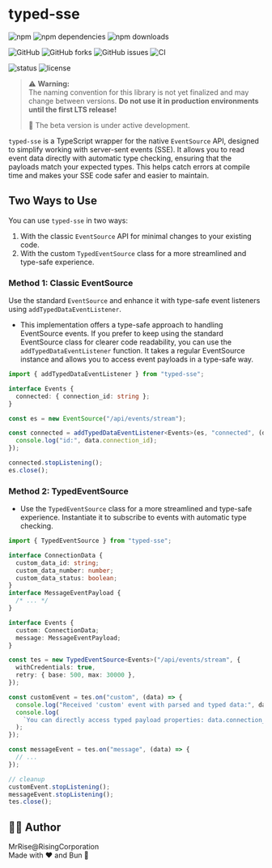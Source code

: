 # typed-sse

![npm](https://img.shields.io/npm/v/typed-sse?logo=npm&color=orange)
![npm dependencies](https://img.shields.io/librariesio/release/npm/typed-sse?logo=npm)
![npm downloads](https://img.shields.io/npm/dw/typed-sse?logo=npm)

![GitHub](https://img.shields.io/github/stars/Rising-Corporation/typed-sse?style=social&logo=github)
![GitHub forks](https://img.shields.io/github/forks/Rising-Corporation/typed-sse?style=social&logo=github)
![GitHub issues](https://img.shields.io/github/issues/Rising-Corporation/typed-sse?logo=github)
![CI](https://github.com/Rising-Corporation/typed-sse/actions/workflows/ci.yml/badge.svg)

![status](https://img.shields.io/badge/status-beta-orange)
![license](https://img.shields.io/github/license/Rising-Corporation/typed-sse?logo=open-source-initiative&logoColor=white)

<!-- [![Conventional Commits](https://img.shields.io/badge/Conventional%20Commits-1.0.0-blue.svg?logo=conventionalcommits)](https://www.conventionalcommits.org/en/v1.0.0/) -->

> ⚠️ **Warning:**  
> The naming convention for this library is not yet finalized and may change between versions. **Do not use it in production environments until the first LTS release!**
>
> 🚧 The beta version is under active development.

`typed-sse` is a TypeScript wrapper for the native `EventSource` API, designed to simplify working with server-sent events (SSE). It allows you to read event data directly with automatic type checking, ensuring that the payloads match your expected types. This helps catch errors at compile time and makes your SSE code safer and easier to maintain.

## Two Ways to Use

You can use `typed-sse` in two ways:

1. With the classic `EventSource` API for minimal changes to your existing code.
2. With the custom `TypedEventSource` class for a more streamlined and type-safe experience.

### Method 1: Classic EventSource

Use the standard `EventSource` and enhance it with type-safe event listeners using `addTypedDataEventListener`.

- This implementation offers a type-safe approach to handling EventSource events. If you prefer to keep using the standard EventSource class for clearer code readability, you can use the `addTypedDataEventListener` function. It takes a regular EventSource instance and allows you to access event payloads in a type-safe way.

```ts
import { addTypedDataEventListener } from "typed-sse";

interface Events {
  connected: { connection_id: string };
}

const es = new EventSource("/api/events/stream");

const connected = addTypedDataEventListener<Events>(es, "connected", (data) => {
  console.log("id:", data.connection_id);
});

connected.stopListening();
es.close();
```

### Method 2: TypedEventSource

- Use the `TypedEventSource` class for a more streamlined and type-safe experience. Instantiate it to subscribe to events with automatic type checking.

```ts
import { TypedEventSource } from "typed-sse";

interface ConnectionData {
  custom_data_id: string;
  custom_data_number: number;
  custom_data_status: boolean;
}
interface MessageEventPayload {
  /* ... */
}

interface Events {
  custom: ConnectionData;
  message: MessageEventPayload;
}

const tes = new TypedEventSource<Events>("/api/events/stream", {
  withCredentials: true,
  retry: { base: 500, max: 30000 },
});

const customEvent = tes.on("custom", (data) => {
  console.log("Received 'custom' event with parsed and typed data:", data);
  console.log(
    `You can directly access typed payload properties: data.connection_id: ${data.custom_data_id} , custom_data_number : ${data.custom_data_number}, etc ... `
  );
});

const messageEvent = tes.on("message", (data) => {
  // ...
});

// cleanup
customEvent.stopListening();
messageEvent.stopListening();
tes.close();
```

## 👨‍💻 Author

MrRise@RisingCorporation  
Made with ❤️ and Bun 🐇
